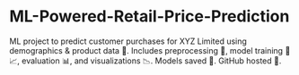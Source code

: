 # ML-Powered-Retail-Price-Prediction
ML project to predict customer purchases for XYZ Limited using demographics &amp; product data 🧠. Includes preprocessing 🧹, model training 🌲📈, evaluation 📊, and visualizations 📉. Models saved 💾. GitHub hosted 🚀.
